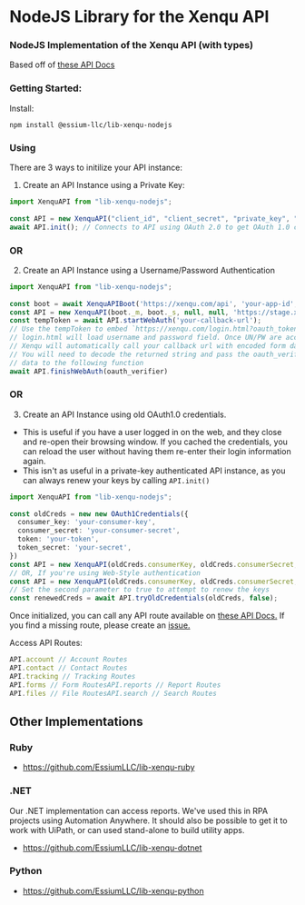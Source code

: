 
# NodeJS Library for the Xenqu API  
### NodeJS Implementation of the Xenqu API (with types)  
Based off of [these API Docs](https://apidocs.xenqu.com/)  
### Getting Started:  
Install:  
```shell  
npm install @essium-llc/lib-xenqu-nodejs  
```  

### Using
There are 3 ways to initilize your API instance:

1. Create an API Instance using a Private Key:  
```typescript  
import XenquAPI from "lib-xenqu-nodejs";  
  
const API = new XenquAPI("client_id", "client_secret", "private_key", "subscriber", 'https://xenqu.com/api');
await API.init(); // Connects to API using OAuth 2.0 to get OAuth 1.0 credentials  
```  
### OR
2. Create an API Instance using a Username/Password Authentication 
```typescript  
import XenquAPI from "lib-xenqu-nodejs";  
  
const boot = await XenquAPIBoot('https://xenqu.com/api', 'your-app-id', 'your-site-profile')
const API = new XenquAPI(boot._m, boot._s, null, null, 'https://stage.xenqu.com/api', true);
const tempToken = await API.startWebAuth('your-callback-url');
// Use the tempToken to embed `https://xenqu.com/login.html?oauth_token=${tempToken}`
// login.html will load username and password field. Once UN/PW are accepted
// Xenqu will automatically call your callback url with encoded form data.
// You will need to decode the returned string and pass the oauth_verifier
// data to the following function
await API.finishWebAuth(oauth_verifier)
```  
### OR
3. Create an API Instance using old OAuth1.0 credentials.  
 - This is useful if you have a user logged in on the web, and they close and re-open their browsing window. If you cached the credentials, you can reload the user without having them re-enter their login information again.
 - This isn't as useful in a private-key authenticated API instance, as you can always renew your keys by calling `API.init()`
```typescript  
import XenquAPI from "lib-xenqu-nodejs";  
  
const oldCreds = new new OAuth1Credentials({  
  consumer_key: 'your-consumer-key',  
  consumer_secret: 'your-consumer-secret',  
  token: 'your-token',  
  token_secret: 'your-secret',  
})
const API = new XenquAPI(oldCreds.consumerKey, oldCreds.consumerSecret, "private_key", "subscriber", 'https://xenqu.com/api');
// OR, If you're using Web-Style authentication
const API = new XenquAPI(oldCreds.consumerKey, oldCreds.consumerSecret, null, null, 'https://xenqu.com/api', true);
// Set the second parameter to true to attempt to renew the keys
const renewedCreds = await API.tryOldCredentials(oldCreds, false);
```  
Once initialized, you can call any API route available on [these API Docs.](https://apidocs.xenqu.com/)   If you find a missing route, please create an [issue.](https://github.com/EssiumLLC/lib-xenqu-nodejs)

Access API Routes:  
```typescript  
API.account // Account Routes  
API.contact // Contact Routes  
API.tracking // Tracking Routes  
API.forms // Form RoutesAPI.reports // Report Routes  
API.files // File RoutesAPI.search // Search Routes
```  
  
## Other Implementations  
  
### Ruby
- https://github.com/EssiumLLC/lib-xenqu-ruby  
  
### .NET
Our .NET implementation can access reports.  We've used this in RPA projects using Automation Anywhere.  It should also be possible to get it to work with UiPath, or can used stand-alone to build utility apps.  
 - https://github.com/EssiumLLC/lib-xenqu-dotnet

### Python 
 - https://github.com/EssiumLLC/lib-xenqu-python
